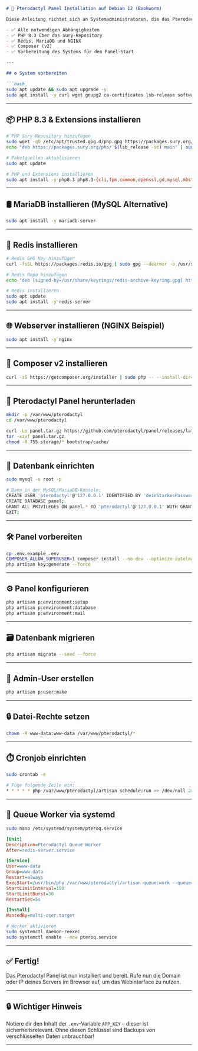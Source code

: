 ````markdown
# 🧩 Pterodactyl Panel Installation auf Debian 12 (Bookworm)

Diese Anleitung richtet sich an Systemadministratoren, die das Pterodactyl Panel auf einem frischen **Debian 12 Server** installieren möchten. Die Anleitung beinhaltet:

- ✅ Alle notwendigen Abhängigkeiten
- ✅ PHP 8.3 über das Sury-Repository
- ✅ Redis, MariaDB und NGINX
- ✅ Composer (v2)
- ✅ Vorbereitung des Systems für den Panel-Start

---

## ⚙️ System vorbereiten

```bash
sudo apt update && sudo apt upgrade -y
sudo apt install -y curl wget gnupg2 ca-certificates lsb-release software-properties-common apt-transport-https unzip tar git
````

---

## 📦 PHP 8.3 & Extensions installieren

```bash
# PHP Sury Repository hinzufügen
sudo wget -qO /etc/apt/trusted.gpg.d/php.gpg https://packages.sury.org/php/apt.gpg
echo "deb https://packages.sury.org/php/ $(lsb_release -sc) main" | sudo tee /etc/apt/sources.list.d/php.list

# Paketquellen aktualisieren
sudo apt update

# PHP und Extensions installieren
sudo apt install -y php8.3 php8.3-{cli,fpm,common,openssl,gd,mysql,mbstring,tokenizer,bcmath,xml,curl,zip}
```

---

## 🛢️ MariaDB installieren (MySQL Alternative)

```bash
sudo apt install -y mariadb-server
```

---

## 🧠 Redis installieren

```bash
# Redis GPG Key hinzufügen
curl -fsSL https://packages.redis.io/gpg | sudo gpg --dearmor -o /usr/share/keyrings/redis-archive-keyring.gpg

# Redis Repo hinzufügen
echo "deb [signed-by=/usr/share/keyrings/redis-archive-keyring.gpg] https://packages.redis.io/deb $(lsb_release -cs) main" | sudo tee /etc/apt/sources.list.d/redis.list

# Redis installieren
sudo apt update
sudo apt install -y redis-server
```

---

## 🌐 Webserver installieren (NGINX Beispiel)

```bash
sudo apt install -y nginx
```

---

## 🎼 Composer v2 installieren

```bash
curl -sS https://getcomposer.org/installer | sudo php -- --install-dir=/usr/local/bin --filename=composer
```

---

## 📁 Pterodactyl Panel herunterladen

```bash
mkdir -p /var/www/pterodactyl
cd /var/www/pterodactyl

curl -Lo panel.tar.gz https://github.com/pterodactyl/panel/releases/latest/download/panel.tar.gz
tar -xzvf panel.tar.gz
chmod -R 755 storage/* bootstrap/cache/
```

---

## 🧩 Datenbank einrichten

```bash
sudo mysql -u root -p

# Dann in der MySQL/MariaDB-Konsole:
CREATE USER 'pterodactyl'@'127.0.0.1' IDENTIFIED BY 'deinStarkesPasswort';
CREATE DATABASE panel;
GRANT ALL PRIVILEGES ON panel.* TO 'pterodactyl'@'127.0.0.1' WITH GRANT OPTION;
EXIT;
```

---

## 🛠️ Panel vorbereiten

```bash
cp .env.example .env
COMPOSER_ALLOW_SUPERUSER=1 composer install --no-dev --optimize-autoloader
php artisan key:generate --force
```

---

## ⚙️ Panel konfigurieren

```bash
php artisan p:environment:setup
php artisan p:environment:database
php artisan p:environment:mail
```

---

## 🗃️ Datenbank migrieren

```bash
php artisan migrate --seed --force
```

---

## 👤 Admin-User erstellen

```bash
php artisan p:user:make
```

---

## 🔒 Datei-Rechte setzen

```bash
chown -R www-data:www-data /var/www/pterodactyl/*
```

---

## ⏱️ Cronjob einrichten

```bash
sudo crontab -e

# Füge folgende Zeile ein:
* * * * * php /var/www/pterodactyl/artisan schedule:run >> /dev/null 2>&1
```

---

## 🔄 Queue Worker via systemd

```bash
sudo nano /etc/systemd/system/pteroq.service
```

```ini
[Unit]
Description=Pterodactyl Queue Worker
After=redis-server.service

[Service]
User=www-data
Group=www-data
Restart=always
ExecStart=/usr/bin/php /var/www/pterodactyl/artisan queue:work --queue=high,standard,low --sleep=3 --tries=3
StartLimitInterval=180
StartLimitBurst=30
RestartSec=5s

[Install]
WantedBy=multi-user.target
```

```bash
# Worker aktivieren
sudo systemctl daemon-reexec
sudo systemctl enable --now pteroq.service
```

---

## ✅ Fertig!

Das Pterodactyl Panel ist nun installiert und bereit. Rufe nun die Domain oder IP deines Servers im Browser auf, um das Webinterface zu nutzen.

---

## 🔒 Wichtiger Hinweis

Notiere dir den Inhalt der `.env`-Variable `APP_KEY` – dieser ist sicherheitsrelevant. Ohne diesen Schlüssel sind Backups von verschlüsselten Daten unbrauchbar!

---
```

